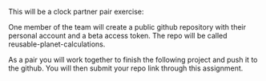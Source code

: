 This will be a clock partner pair exercise: 

One member of the team will create a public github repository with their personal account and a beta access token. The repo will be called reusable-planet-calculations.

As a pair you will work together to finish the following project and push it to the github. You will then submit your repo link through this assignment.
